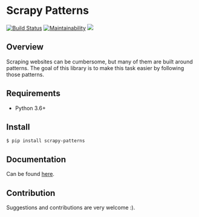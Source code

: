 # Scrapy Patterns
[![Build Status](https://travis-ci.org/oliverdozsa/scrapy-patterns.svg?branch=master)](https://travis-ci.org/oliverdozsa/scrapy-patterns)
[![Maintainability](https://api.codeclimate.com/v1/badges/d94be5b61c6e86dc1f69/maintainability)](https://codeclimate.com/github/oliverdozsa/scrapy-patterns/maintainability)
<a href="https://codeclimate.com/github/oliverdozsa/scrapy-patterns/test_coverage"><img src="https://api.codeclimate.com/v1/badges/d94be5b61c6e86dc1f69/test_coverage" /></a>

## Overview
Scraping websites can be cumbersome, but many of them are built around patterns. The goal of this library is to make
this task easier by following those patterns.

## Requirements
* Python 3.6+

## Install
```
$ pip install scrapy-patterns
```

## Documentation
Can be found [here](https://oliverdozsa.github.io/scrapy-patterns/).

## Contribution
Suggestions and contributions are very welcome :).